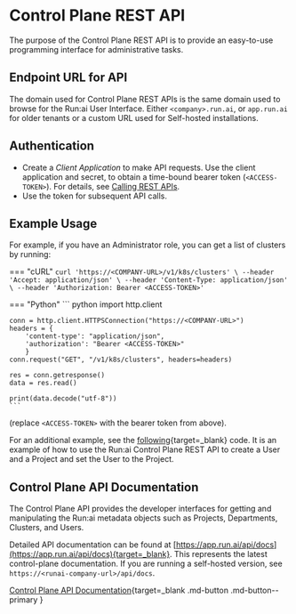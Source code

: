 # Control Plane REST API

The purpose of the Control Plane REST API is to provide an easy-to-use programming interface for administrative tasks.

## Endpoint URL for API

The domain used for Control Plane REST APIs is the same domain used to browse for the Run:ai User Interface. Either `<company>.run.ai`, or `app.run.ai` for older tenants or a custom URL used for Self-hosted installations.

## Authentication

* Create a _Client Application_ to make API requests. Use the client application and secret, to obtain a time-bound bearer token (`<ACCESS-TOKEN>`). For details, see [Calling REST APIs](../rest-auth.md).
* Use the token for subsequent API calls.

## Example Usage

For example, if you have an Administrator role, you can get a list of clusters by running:

=== "cURL"
    ```
    curl 'https://<COMPANY-URL>/v1/k8s/clusters' \
    --header 'Accept: application/json' \
    --header 'Content-Type: application/json' \
    --header 'Authorization: Bearer <ACCESS-TOKEN>'
    ```

=== "Python"
    ``` python
    import http.client

    conn = http.client.HTTPSConnection("https://<COMPANY-URL>")
    headers = {
        'content-type': "application/json",
        'authorization': "Bearer <ACCESS-TOKEN>"
        }
    conn.request("GET", "/v1/k8s/clusters", headers=headers)

    res = conn.getresponse()
    data = res.read()

    print(data.decode("utf-8"))
    ```
(replace `<ACCESS-TOKEN>` with the bearer token from above).

For an additional example, see the [following](https://github.com/run-ai/docs/blob/master/examples/create-user-and-project.py){target=_blank} code. It is an example of how to use the Run:ai Control Plane REST API to create a User and a Project and set the User to the Project.  

## Control Plane API Documentation

The Control Plane API provides the developer interfaces for getting and manipulating the Run:ai metadata objects such as Projects, Departments, Clusters, and Users.

Detailed API documentation can be found at [https://app.run.ai/api/docs](https://app.run.ai/api/docs){target=_blank}. This represents the latest control-plane documentation. If you are running a self-hosted version, see `https://<runai-company-url>/api/docs`.

[Control Plane API Documentation](https://app.run.ai/api/docs){target=_blank .md-button .md-button--primary }
